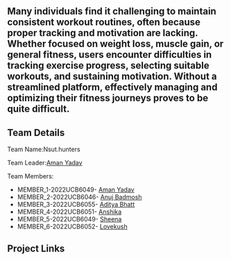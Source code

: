 <h2>Many individuals find it challenging to maintain consistent workout routines, often because proper tracking and motivation are lacking. Whether focused on weight loss, muscle gain, or general fitness, users encounter difficulties in tracking exercise progress, selecting suitable workouts, and sustaining motivation. Without a streamlined platform, effectively managing and optimizing their fitness journeys proves to be quite difficult.</h2>

<h2>Team Details</h2>
Team Name:Nsut.hunters

Team Leader:<a href="https://www.w3schools.com">Aman Yadav</a>

Team Members:
<ul>
  <li>MEMBER_1-2022UCB6049-
    <a href="https://www.w3schools.com">Aman Yadav</a>
  </li>
  <li>MEMBER_2-2022UCB6046-
    <a href="https://www.w3schools.com">Anuj Badmosh</a>
  </li>
  <li>MEMBER_3-2022UCB6055-
    <a href="https://www.w3schools.com">Aditya Bhatt</a>
  </li>
  <li>MEMBER_4-2022UCB6051-
    <a href="https://www.w3schools.com">Anshika</a>
  </li>
  <li>MEMBER_5-2022UCB6049-
    <a href="https://www.w3schools.com">Sheena</a>
  </li>
  <li>MEMBER_6-2022UCB6052-
    <a href="https://github.com/Lovekush-1509">Lovekush</a>
  </li>
</ul>

<h2>Project Links</h2>
